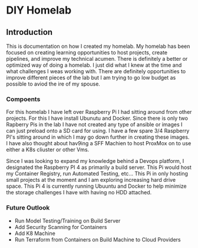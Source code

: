 # DIY Homelab

## Introduction
This is documentation on how I created my homelab. My homelab has been focused on creating learning opportunities to host projects, create pipelines, and improve my technical acumen. There is definitely a better or optimized way of doing a homelab. I just did what I knew at the time and what challenges I weas working with. There are definitely opportunities to improve different pieces of the lab but I am trying to go low budget as possible to aviod the ire of my spouse. 

### Compoents
For this homelab I have left over Raspberry Pi I had sitting around from other projects. For this I have install Ubunutu and Docker. Since there is only two Rapberry Pis in the lab I have not created any type of ansible or images I can just preload onto a SD card for using. I have a few spare 3/4 Raspberry PI's sitting around in which I may go down further in creating these images. I have also thought about hav9ing a SFF Machien to host ProxMox on to use either a K8s cliuster or other Vms. 

Since I was looking to expand my knowledge behind a Devops platform, I designated the Raspberry PI 4 as primarily a build server. This Pi would host my Container Registry, run Automated Testing, etc...  This Pi in only hosting small projects at the moment and I am exploring increasing hard drive space. This Pi 4 is currently running Ubuuntu and Docker to help minimize the storage challenges I have with having no HDD attached. 


### Future Outlook
 - Run Model Testing/Training on Build Server
 - Add Security Scanning for Containers
 - Add K8 Machine
 - Run Terraform from Containers on Build Machine to Cloud Providers








